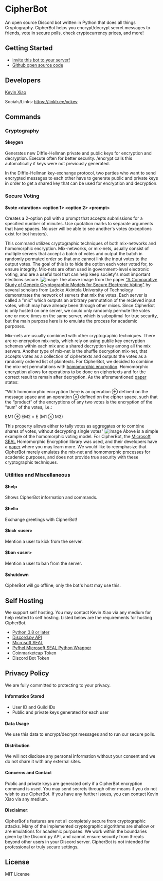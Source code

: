 # CipherBot

An open source Discord bot written in Python that does all things Cryptography. CipherBot helps you encrypt/decrypt secret messages to friends, vote in secure polls, check cryptocurrency prices, and more!

## Getting Started
 - [Invite this bot to your server!](https://discord.com/api/oauth2/authorize?client_id=996571275919097898&permissions=8&scope=bot)
 - [Github open source code](https://github.com/xckev/CipherBot)
 
 ## Developers
 [Kevin Xiao](https://github.com/xckev)
 
 Socials/Links: https://linktr.ee/xckev
 
 ## Commands
 
 ### Cryptography
 
 #### $keygen
 
 Generates new Diffie-Hellman private and public keys for encryption and decryption. Execute often for better security. /encrypt calls this automatically if keys were not previously generated.
 
 In the Diffie-Hellman key-exchange protocol, two parties who want to send encrypted messages to each other have to generate public and private keys in order to get a shared key that can be used for encryption and decryption. 
 
 ### Secure Voting
 
 #### $vote \<duration> <option 1> <option 2> \<prompt>
 
 Creates a 2-option poll with a prompt that accepts submissions for a specified number of minutes. Use quotation marks to separate arguments that have spaces. No user will be able to see another's votes (exceptions exist for bot hosters).
 
 This command utilizes cryptographic techniques of both mix-networks and homomorphic encryption. Mix-networks, or mix-nets, usually consist of multiple servers that accept a batch of votes and output the batch in randomly permuted order so that one cannot link the input votes to the output votes. The goal of this is to hide the option each voter voted for, to ensure integrity. Mix-nets are often used in government-level electronic voting, and are a useful tool that can help keep society's most important elections secure.
 ![image](https://user-images.githubusercontent.com/54916002/183266231-4601e75f-77d0-456e-9d7d-60d08faae3e1.png)
The above image from the paper ["A Comparative Study of Generic Cryptographic Models for Secure Electronic Voting"](https://www.researchgate.net/publication/236594949_A_COMPARATIVE_STUDY_OF_GENERIC_CRYPTOGRAPHIC_MODELS_FOR_SECURE_ELECTRONIC_VOTING) by several scholars from Ladoke Akintola University of Technology demonstrates the network of servers that mix the votes. Each server is called a "mix" which outputs an arbitrary permutation of the recieved input votes, which may have already been through other mixes. Since CipherBot is only hosted on one server, we could only randomly permute the votes one or more times on the same server, which is suboptimal for true security, but the main purpose here is to emulate the process for academic purposes.

Mix-nets are usually combined with other cryptographic techniques. There are re-encryption mix-nets, which rely on using public key encryption schemes within each mix and a shared decryption key among all the mix servers. Another type of mix-net is the shuffle decryption mix-net, that accepts votes as a collection of ciphertexts and outputs the votes as a randomly ordered list of plaintexts. For CipherBot, we decided to combine the mix-net permutations with [homomorphic encryption](https://en.wikipedia.org/wiki/Homomorphic_encryption). Homomorphic encryption allows for operations to be done on ciphertexts and for the correct result to remain after decryption. As the aforementioned [paper](https://www.researchgate.net/publication/236594949_A_COMPARATIVE_STUDY_OF_GENERIC_CRYPTOGRAPHIC_MODELS_FOR_SECURE_ELECTRONIC_VOTING) states:

"With homomorphic encryption there is an operation ⊕ defined on the message space and an operation 
⊗ defined on the cipher space, such that the “product” of the encryptions of any two votes is the encryption 
of the “sum” of the votes, i.e.:

EM1 ⊕ EM2 = E (M1 ⊗ M2)

This property allows either to tally votes as aggregates or to combine shares of votes, without decrypting single votes"
 ![image](https://user-images.githubusercontent.com/54916002/183267413-65a51fdd-53c1-4597-bc62-1df2b93a604a.png)
Above is a simple example of the homomorphic voting model. For CipherBot, the [Microsoft SEAL](https://www.microsoft.com/en-us/research/project/microsoft-seal/) Homomorphic Encryption library was used, and their developers have a [paper](https://www.microsoft.com/en-us/research/uploads/prod/2017/11/sealmanual-2-3-1.pdf) where you may learn more. We would like to reemphasize that CipherBot merely emulates the mix-net and homomorphic processes for academic purposes, and does not provide true security with these cryptographic techniques.

### Utilities and Miscellaneous

#### $help

Shows CipherBot information and commands.

#### $hello

Exchange greetings with CipherBot!

#### $kick \<user> 

Mention a user to kick from the server.

#### $ban \<user>

Mention a user to ban from the server.

#### $shutdown

CipherBot will go offline; only the bot's host may use this.
 
## Self Hosting
 We support self hosting. You may contact Kevin Xiao via any medium for help related to self hosting. Listed below are the requirements for hosting CipherBot.
  - [Python 3.8 or later](https://www.python.org/downloads/)
  - [Discord.py API](https://discordpy.readthedocs.io/en/latest/index.html)
  - [Microsoft SEAL](https://www.microsoft.com/en-us/research/project/microsoft-seal/)
  - [Pyfhel Microsoft SEAL Python Wrapper](https://pyfhel.readthedocs.io/en/latest/)
  - Coinmarketcap Token
  - Discord Bot Token
 
## Privacy Policy
We are fully committed to protecting to your privacy. 

#### Information Stored
- User ID and Guild IDs
- Public and private keys generated for each user

#### Data Usage
We use this data to encrypt/decrypt messages and to run our secure polls.

#### Distribution
We will not disclose any personal information without your consent and we do not share it with any external sites.

#### Concerns and Contact
Public and private keys are generated only if a CipherBot encryption command is used. You may send secrets through other means if you do not wish to use CipherBot. If you have any further issues, you can contact Kevin Xiao via any medium.

#### Disclaimer:
CipherBot's features are not all completely secure from cryptographic attacks. Many of the implemented cryptographic algorithms are shallow or are emulations for academic purposes. We work within the boundaries given by the Discord.py API, and cannot ensure security from threats beyond other users in your Discord server. CipherBot is not intended for professional or truly secure settings.
 
 ## License
 MIT License
